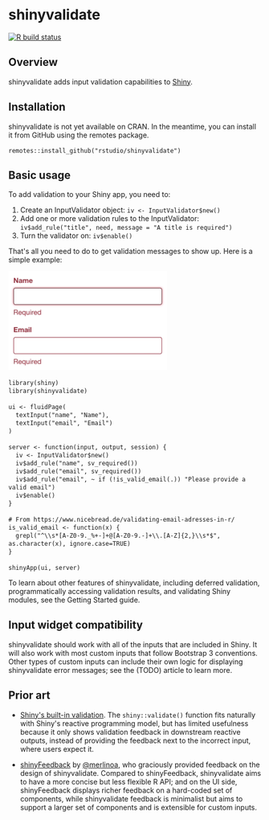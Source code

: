 # shinyvalidate

<!-- badges: start -->

[![R build status](https://github.com/rstudio/shinyvalidate/workflows/R-CMD-check/badge.svg)](https://github.com/rstudio/shinyvalidate/actions) <!-- badges: end -->

## Overview

shinyvalidate adds input validation capabilities to [Shiny](https://shiny.rstudio.com).

## Installation

shinyvalidate is not yet available on CRAN. In the meantime, you can install it from GitHub using the remotes package.

``` {.r}
remotes::install_github("rstudio/shinyvalidate")
```

## Basic usage

To add validation to your Shiny app, you need to:

1.  Create an InputValidator object: `iv <- InputValidator$new()`
2.  Add one or more validation rules to the InputValidator: `iv$add_rule("title", need, message = "A title is required")`
3.  Turn the validator on: `iv$enable()`

That's all you need to do to get validation messages to show up. Here is a simple example:

<img src="man/figures/demo.gif" alt="Screencast of empty 'Name' and 'Email' fields showing error messages beneath them, and the user providing valid input that clears the errors" width="316"/>

``` {.r}
library(shiny)
library(shinyvalidate)

ui <- fluidPage(
  textInput("name", "Name"),
  textInput("email", "Email")
)

server <- function(input, output, session) {
  iv <- InputValidator$new()
  iv$add_rule("name", sv_required())
  iv$add_rule("email", sv_required())
  iv$add_rule("email", ~ if (!is_valid_email(.)) "Please provide a valid email")
  iv$enable()
}

# From https://www.nicebread.de/validating-email-adresses-in-r/
is_valid_email <- function(x) {
  grepl("^\\s*[A-Z0-9._%+-]+@[A-Z0-9.-]+\\.[A-Z]{2,}\\s*$", as.character(x), ignore.case=TRUE)
}

shinyApp(ui, server)
```

To learn about other features of shinyvalidate, including deferred validation, programmatically accessing validation results, and validating Shiny modules, see the Getting Started guide.

## Input widget compatibility

shinyvalidate should work with all of the inputs that are included in Shiny. It will also work with most custom inputs that follow Bootstrap 3 conventions. Other types of custom inputs can include their own logic for displaying shinyvalidate error messages; see the (TODO) article to learn more.

## Prior art

-   [Shiny's built-in validation](https://shiny.rstudio.com/articles/validation.html). The `shiny::validate()` function fits naturally with Shiny's reactive programming model, but has limited usefulness because it only shows validation feedback in downstream reactive outputs, instead of providing the feedback next to the incorrect input, where users expect it.

-   [shinyFeedback](https://github.com/merlinoa/shinyFeedback) by [@merlinoa](<https://github.com/merlinoa>), who graciously provided feedback on the design of shinyvalidate. Compared to shinyFeedback, shinyvalidate aims to have a more concise but less flexible R API; and on the UI side, shinyFeedback displays richer feedback on a hard-coded set of components, while shinyvalidate feedback is minimalist but aims to support a larger set of components and is extensible for custom inputs.
